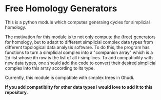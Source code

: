 # Free Homology Generators

This is a python module which computes generaing cycles for simplicial homology.

The motivation for this module is to not only compute the (free) generators for homology, but to adapt to different simplicial complex data types from different topological data analysis software. To do this, the program has functions to turn a simplicial complex into a "companion array" which is a 2d list whose ith row is the list of all i-simplices. To add compatibility with new data types, one should add the code to convert their desired simplicial complex into this array according to its type.

Currently, this module is compatible with simplex trees in Ghudi.

**If you add compatiblity for other data types I would love to add it to this repository.**

